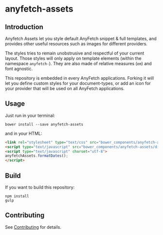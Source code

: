 anyfetch-assets
================

## Introduction

Anyfetch Assets let you style default AnyFetch snippet & full templates, and provides other useful resources such as images for different providers.

The styles tries to remain unobstrusive and respectful of your current layout. Those styles will only apply on template elements (within the namespace `anyfetch-`). They are also made of relative measures (`em`) and font agnostic.

This repository is embedded in every AnyFetch applications. Forking it will let you define custom styles for your document-types, or add an icon for your provider that will be used on all AnyFetch applications.

## Usage

Just run in your terminal:

```shell
bower install --save anyfetch-assets
```

and in your HTML:

```html
<link rel="stylesheet" type="text/css" src="bower_components/anyfetch-assets/dist/index.min.css" />
<script type="text/javascript" src="bower_components/anyfetch-assets/dist/index-moment.min.js"></script>
<script type="text/javascript" charset="utf-8">
anyfetchAssets.formatDates();
</script>
```

## Build

If you want to build this repository:

```
npm install
gulp
```

## Contributing
See [Contributing](CONTRIBUTING.md) for details.
